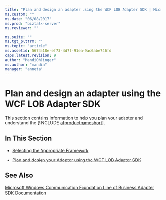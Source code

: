 ```yaml
---
title: "Plan and design an adapter using the WCF LOB Adapter SDK | Microsoft Docs"
ms.custom: ""
ms.date: "06/08/2017"
ms.prod: "biztalk-server"
ms.reviewer: ""

ms.suite: ""
ms.tgt_pltfrm: ""
ms.topic: "article"
ms.assetid: 5674a18e-ef73-4d7f-91ea-9ac6abe746fd
caps.latest.revision: 9
author: "MandiOhlinger"
ms.author: "mandia"
manager: "anneta"
---
```

# Plan and design an adapter using the WCF LOB Adapter SDK
This section contains information to help you plan your adapter and understand the [!INCLUDE [afproductnameshort](../../includes/afproductnameshort-md.md)].  
  
## In This Section  
  
-   [Selecting the Appropriate Framework](https://msdn.microsoft.com/library/bb798089.aspx)  
  
-   [Plan and design your Adapter using the WCF LOB Adapter SDK](../../adapters-and-accelerators/wcf-lob-adapter-sdk/plan-and-design-your-adapter-using-the-wcf-lob-adapter-sdk.md)  
  
## See Also  
 [Microsoft Windows Communication Foundation Line of Business Adapter SDK Documentation](../../adapters-and-accelerators/wcf-lob-adapter-sdk/microsoft-wcf-line-of-business-adapter-sdk-documentation.md)